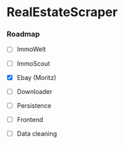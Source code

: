 # RealEstateScraper

### Roadmap

-[ ] ImmoWelt
 
-[ ] ImmoScout
 
-[x] Ebay (Moritz)

-[ ] Downloader
 
-[ ] Persistence
 
-[ ] Frontend
 
-[ ] Data cleaning